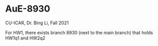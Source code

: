 # AuE-8930
CU-ICAR, Dr. Bing Li, Fall 2021


For HW1, there exists branch 8930 (next to the main branch) that holds HW1q1 and HW2q2
